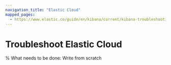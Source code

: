 ```yaml
---
navigation_title: "Elastic Cloud"
mapped_pages:
  - https://www.elastic.co/guide/en/kibana/current/kibana-troubleshooting.html
---
```


# Troubleshoot Elastic Cloud

% What needs to be done: Write from scratch